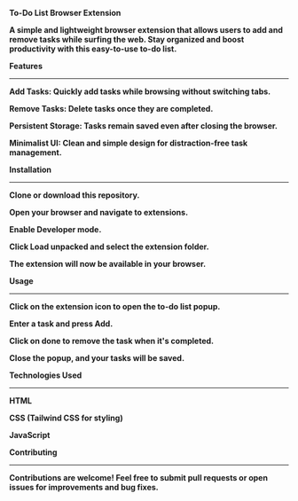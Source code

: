 <b>To-Do List Browser Extension<b/>

A simple and lightweight browser extension that allows users to add and remove tasks while surfing the web. Stay organized and boost productivity with this easy-to-use to-do list.

Features
<hr />

Add Tasks: Quickly add tasks while browsing without switching tabs.

Remove Tasks: Delete tasks once they are completed.

Persistent Storage: Tasks remain saved even after closing the browser.

Minimalist UI: Clean and simple design for distraction-free task management.

Installation
<hr />

Clone or download this repository.

Open your browser and navigate to extensions.

Enable Developer mode.

Click Load unpacked and select the extension folder.

The extension will now be available in your browser.

Usage
<hr />

Click on the extension icon to open the to-do list popup.

Enter a task and press Add.

Click on done to remove the task when it's completed.

Close the popup, and your tasks will be saved.

Technologies Used
<hr />

HTML

CSS (Tailwind CSS for styling)

JavaScript

Contributing
<hr />

Contributions are welcome! Feel free to submit pull requests or open issues for improvements and bug fixes.
